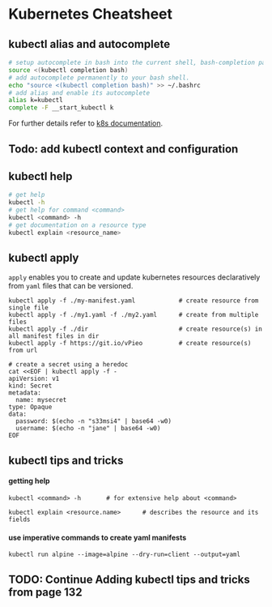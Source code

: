 # Kubernetes Cheatsheet

## kubectl alias and autocomplete
```bash
# setup autocomplete in bash into the current shell, bash-completion package should be installed first.
source <(kubectl completion bash)
# add autocomplete permanently to your bash shell.
echo "source <(kubectl completion bash)" >> ~/.bashrc
# add alias and enable its autocomplete
alias k=kubectl
complete -F __start_kubectl k
```
For further details refer to [k8s documentation](https://kubernetes.io/docs/tasks/tools/included/).

## Todo: add kubectl context and configuration

## kubectl help
```bash
# get help
kubectl -h
# get help for command <command>
kubectl <command> -h
# get documentation on a resource type
kubectl explain <resource_name>
```

## kubectl apply
`apply` enables you to create and update kubernetes resources declaratively from `yaml` files that can be versioned.
```
kubectl apply -f ./my-manifest.yaml            # create resource from single file
kubectl apply -f ./my1.yaml -f ./my2.yaml      # create from multiple files
kubectl apply -f ./dir                         # create resource(s) in all manifest files in dir
kubectl apply -f https://git.io/vPieo          # create resource(s) from url

# create a secret using a heredoc
cat <<EOF | kubectl apply -f -
apiVersion: v1
kind: Secret
metadata:
  name: mysecret
type: Opaque
data:
  password: $(echo -n "s33msi4" | base64 -w0)
  username: $(echo -n "jane" | base64 -w0)
EOF
```
## kubectl tips and tricks
#### getting help
`kubectl <command> -h       # for extensive help about <command>`

`kubectl explain <resource.name>      # describes the resource and its fields`

#### use imperative commands to create yaml manifests
`kubectl run alpine --image=alpine --dry-run=client --output=yaml`

## TODO: Continue Adding kubectl tips and tricks from page 132
